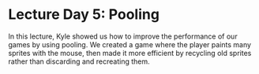 # Lecture Day 5: Pooling #

In this lecture, Kyle showed us how to improve the performance of our games by using pooling. We created a game where the player paints many sprites with the mouse, then made it more efficient by recycling old sprites rather than discarding and recreating them.